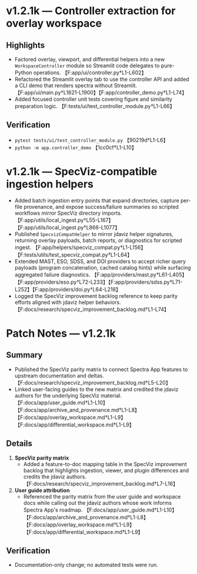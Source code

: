 # v1.2.1k — Controller extraction for overlay workspace

## Highlights
- Factored overlay, viewport, and differential helpers into a new `WorkspaceController` module so Streamlit code delegates to pure-Python operations. 【F:app/ui/controller.py†L1-L602】
- Refactored the Streamlit overlay tab to use the controller API and added a CLI demo that renders spectra without Streamlit. 【F:app/ui/main.py†L1621-L1900】【F:app/controller_demo.py†L1-L74】
- Added focused controller unit tests covering figure and similarity preparation logic. 【F:tests/ui/test_controller_module.py†L1-L66】

## Verification
- `pytest tests/ui/test_controller_module.py` 【90219d†L1-L6】
- `python -m app.controller_demo` 【1cc0cf†L1-L10】
# v1.2.1k — SpecViz-compatible ingestion helpers

- Added batch ingestion entry points that expand directories, capture per-file provenance, and expose success/failure summaries so scripted workflows mirror SpecViz directory imports. 【F:app/utils/local_ingest.py†L55-L167】【F:app/utils/local_ingest.py†L866-L1077】
- Published `SpecvizCompatHelper` to mirror jdaviz helper signatures, returning overlay payloads, batch reports, or diagnostics for scripted ingest. 【F:app/helpers/specviz_compat.py†L1-L156】【F:tests/utils/test_specviz_compat.py†L1-L64】
- Extended MAST, ESO, SDSS, and DOI providers to accept richer query payloads (program concatenation, cached catalog hints) while surfacing aggregated failure diagnostics. 【F:app/providers/mast.py†L61-L405】【F:app/providers/eso.py†L72-L233】【F:app/providers/sdss.py†L71-L252】【F:app/providers/doi.py†L64-L218】
- Logged the SpecViz improvement backlog reference to keep parity efforts aligned with jdaviz helper behaviors. 【F:docs/research/specviz_improvement_backlog.md†L1-L74】
# Patch Notes — v1.2.1k

## Summary
- Published the SpecViz parity matrix to connect Spectra App features to upstream documentation and deltas. 【F:docs/research/specviz_improvement_backlog.md†L5-L20】
- Linked user-facing guides to the new matrix and credited the jdaviz authors for the underlying SpecViz material. 【F:docs/app/user_guide.md†L1-L10】【F:docs/app/archive_and_provenance.md†L1-L8】【F:docs/app/overlay_workspace.md†L1-L9】【F:docs/app/differential_workspace.md†L1-L9】

## Details
1. **SpecViz parity matrix**
   - Added a feature-to-doc mapping table in the SpecViz improvement backlog that highlights ingestion, viewer, and plugin differences and credits the jdaviz authors. 【F:docs/research/specviz_improvement_backlog.md†L7-L16】
2. **User guide attribution**
   - Referenced the parity matrix from the user guide and workspace docs while calling out the jdaviz authors whose work informs Spectra App's roadmap. 【F:docs/app/user_guide.md†L1-L10】【F:docs/app/archive_and_provenance.md†L1-L8】【F:docs/app/overlay_workspace.md†L1-L9】【F:docs/app/differential_workspace.md†L1-L9】

## Verification
- Documentation-only change; no automated tests were run.
